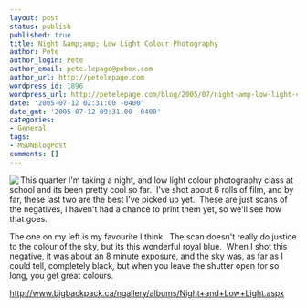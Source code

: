 ```yaml
---
layout: post
status: publish
published: true
title: Night &amp;amp; Low Light Colour Photography
author: Pete
author_login: Pete
author_email: pete.lepage@pobox.com
author_url: http://petelepage.com
wordpress_id: 1896
wordpress_url: http://petelepage.com/blog/2005/07/night-amp-low-light-colour-photography/
date: '2005-07-12 02:31:00 -0400'
date_gmt: '2005-07-12 09:31:00 -0400'
categories:
- General
tags:
- MSDNBlogPost
comments: []
---
```

<p><img src="http://www.bigbackpack.ca/nGallery/photos/98/10/244x240.aspx" align="left"/>This quarter I'm taking a night, and low light colour photography class at school and its been pretty cool so far.&nbsp; I've shot about 6 rolls of film, and by far, these last two are the best I've picked up yet.&nbsp; These are just scans of the negatives, I haven't had a chance to print them yet, so we'll see how that goes.&nbsp; </p>
<p>The one on my left is my favourite I think.&nbsp; The scan doesn't really do justice to the colour of the sky, but its this wonderful royal blue.&nbsp; When I shot this negative, it was about an 8 minute exposure, and the sky was, as far as I could tell, completely black, but when you leave the shutter open for so long, you get great colours.</p>
<p><a href="http://www.bigbackpack.ca/ngallery/albums/Night+and+Low+Light.aspx">http://www.bigbackpack.ca/ngallery/albums/Night+and+Low+Light.aspx</a> </p></p>
